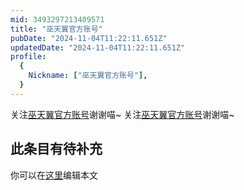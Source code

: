 ```yaml
---
mid: 3493297213409571
title: "巫天翼官方账号"
pubDate: "2024-11-04T11:22:11.651Z"
updatedDate: "2024-11-04T11:22:11.651Z"
profile:
  {
    Nickname: ["巫天翼官方账号"],
  }
---
```


关注[巫天翼官方账号](https://space.bilibili.com/3493297213409571)谢谢喵~ 关注[巫天翼官方账号](https://space.bilibili.com/3493297213409571)谢谢喵~

## 此条目有待补充
你可以在[这里](https://github.com/Yuhanawa/VTuber.ICU/edit/master/src/content/v/巫天翼官方账号/index.md)编辑本文
